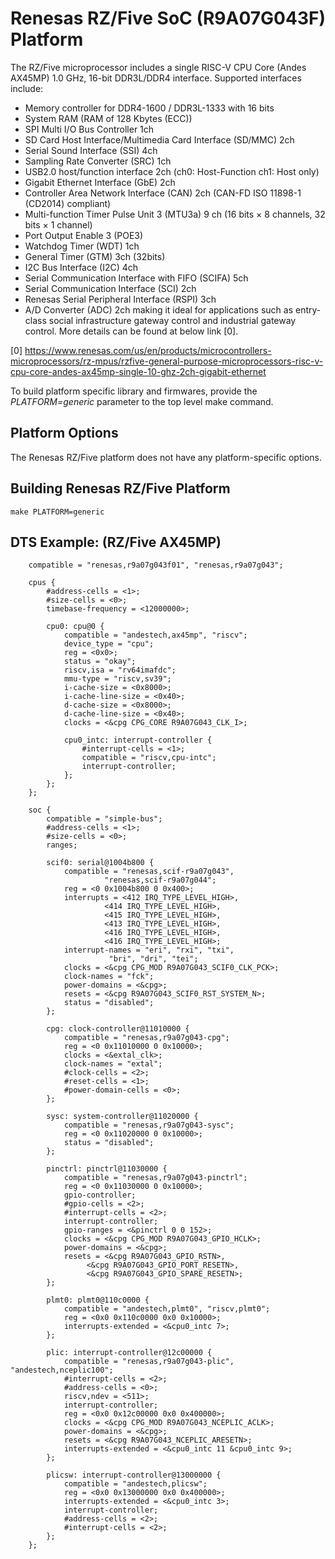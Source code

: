 Renesas RZ/Five SoC (R9A07G043F) Platform
=========================================
The RZ/Five microprocessor includes a single RISC-V CPU Core (Andes AX45MP)
1.0 GHz, 16-bit DDR3L/DDR4 interface. Supported interfaces include:
- Memory controller for DDR4-1600 / DDR3L-1333 with 16 bits
- System RAM (RAM of 128 Kbytes (ECC))
- SPI Multi I/O Bus Controller 1ch
- SD Card Host Interface/Multimedia Card Interface (SD/MMC) 2ch
- Serial Sound Interface (SSI) 4ch
- Sampling Rate Converter (SRC) 1ch
- USB2.0 host/function interface 2ch (ch0: Host-Function ch1: Host only)
- Gigabit Ethernet Interface (GbE) 2ch
- Controller Area Network Interface (CAN) 2ch (CAN-FD ISO 11898-1 (CD2014) compliant)
- Multi-function Timer Pulse Unit 3 (MTU3a) 9 ch (16 bits × 8 channels, 32 bits × 1 channel)
- Port Output Enable 3 (POE3)
- Watchdog Timer (WDT) 1ch
- General Timer (GTM) 3ch (32bits)
- I2C Bus Interface (I2C) 4ch
- Serial Communication Interface with FIFO (SCIFA) 5ch
- Serial Communication Interface (SCI) 2ch
- Renesas Serial Peripheral Interface (RSPI) 3ch
- A/D Converter (ADC) 2ch
making it ideal for applications such as entry-class social infrastructure
gateway control and industrial gateway control. More details can be found at
below link [0].

[0] https://www.renesas.com/us/en/products/microcontrollers-microprocessors/rz-mpus/rzfive-general-purpose-microprocessors-risc-v-cpu-core-andes-ax45mp-single-10-ghz-2ch-gigabit-ethernet

To build platform specific library and firmwares, provide the
*PLATFORM=generic* parameter to the top level make command.

Platform Options
----------------

The Renesas RZ/Five platform does not have any platform-specific options.

Building Renesas RZ/Five Platform
---------------------------------

```
make PLATFORM=generic
```

DTS Example: (RZ/Five AX45MP)
-----------------------------

```
	compatible = "renesas,r9a07g043f01", "renesas,r9a07g043";

	cpus {
		#address-cells = <1>;
		#size-cells = <0>;
		timebase-frequency = <12000000>;

		cpu0: cpu@0 {
			compatible = "andestech,ax45mp", "riscv";
			device_type = "cpu";
			reg = <0x0>;
			status = "okay";
			riscv,isa = "rv64imafdc";
			mmu-type = "riscv,sv39";
			i-cache-size = <0x8000>;
			i-cache-line-size = <0x40>;
			d-cache-size = <0x8000>;
			d-cache-line-size = <0x40>;
			clocks = <&cpg CPG_CORE R9A07G043_CLK_I>;

			cpu0_intc: interrupt-controller {
				#interrupt-cells = <1>;
				compatible = "riscv,cpu-intc";
				interrupt-controller;
			};
		};
	};

	soc {
		compatible = "simple-bus";
		#address-cells = <1>;
		#size-cells = <0>;
		ranges;

		scif0: serial@1004b800 {
			compatible = "renesas,scif-r9a07g043",
				     "renesas,scif-r9a07g044";
			reg = <0 0x1004b800 0 0x400>;
			interrupts = <412 IRQ_TYPE_LEVEL_HIGH>,
				     <414 IRQ_TYPE_LEVEL_HIGH>,
				     <415 IRQ_TYPE_LEVEL_HIGH>,
				     <413 IRQ_TYPE_LEVEL_HIGH>,
				     <416 IRQ_TYPE_LEVEL_HIGH>,
				     <416 IRQ_TYPE_LEVEL_HIGH>;
			interrupt-names = "eri", "rxi", "txi",
					  "bri", "dri", "tei";
			clocks = <&cpg CPG_MOD R9A07G043_SCIF0_CLK_PCK>;
			clock-names = "fck";
			power-domains = <&cpg>;
			resets = <&cpg R9A07G043_SCIF0_RST_SYSTEM_N>;
			status = "disabled";
		};

		cpg: clock-controller@11010000 {
			compatible = "renesas,r9a07g043-cpg";
			reg = <0 0x11010000 0 0x10000>;
			clocks = <&extal_clk>;
			clock-names = "extal";
			#clock-cells = <2>;
			#reset-cells = <1>;
			#power-domain-cells = <0>;
		};

		sysc: system-controller@11020000 {
			compatible = "renesas,r9a07g043-sysc";
			reg = <0 0x11020000 0 0x10000>;
			status = "disabled";
		};

		pinctrl: pinctrl@11030000 {
			compatible = "renesas,r9a07g043-pinctrl";
			reg = <0 0x11030000 0 0x10000>;
			gpio-controller;
			#gpio-cells = <2>;
			#interrupt-cells = <2>;
			interrupt-controller;
			gpio-ranges = <&pinctrl 0 0 152>;
			clocks = <&cpg CPG_MOD R9A07G043_GPIO_HCLK>;
			power-domains = <&cpg>;
			resets = <&cpg R9A07G043_GPIO_RSTN>,
				 <&cpg R9A07G043_GPIO_PORT_RESETN>,
				 <&cpg R9A07G043_GPIO_SPARE_RESETN>;
		};

		plmt0: plmt0@110c0000 {
			compatible = "andestech,plmt0", "riscv,plmt0";
			reg = <0x0 0x110c0000 0x0 0x10000>;
			interrupts-extended = <&cpu0_intc 7>;
		};

		plic: interrupt-controller@12c00000 {
			compatible = "renesas,r9a07g043-plic", "andestech,nceplic100";
			#interrupt-cells = <2>;
			#address-cells = <0>;
			riscv,ndev = <511>;
			interrupt-controller;
			reg = <0x0 0x12c00000 0x0 0x400000>;
			clocks = <&cpg CPG_MOD R9A07G043_NCEPLIC_ACLK>;
			power-domains = <&cpg>;
			resets = <&cpg R9A07G043_NCEPLIC_ARESETN>;
			interrupts-extended = <&cpu0_intc 11 &cpu0_intc 9>;
		};

		plicsw: interrupt-controller@13000000 {
			compatible = "andestech,plicsw";
			reg = <0x0 0x13000000 0x0 0x400000>;
			interrupts-extended = <&cpu0_intc 3>;
			interrupt-controller;
			#address-cells = <2>;
			#interrupt-cells = <2>;
		};
	};
```
